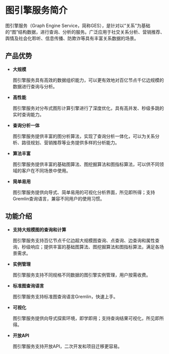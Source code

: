 # 图引擎服务简介<a name="ges_01_0002"></a>

图引擎服务（Graph Engine Service，简称GES），是针对以“关系”为基础的“图”结构数据，进行查询、分析的服务。广泛应用于社交关系分析、营销推荐、舆情及社会化聆听、信息传播、防欺诈等具有丰富关系数据的场景。

## 产品优势<a name="section1368414219445"></a>

-   **大规模**

    图引擎服务具有高效的数据组织能力，可以更有效地对百亿节点千亿边规模的数据进行查询与分析。

-   **高性能**

    图引擎服务对分布式图形计算引擎进行了深度优化，具有高并发、秒级多跳的实时查询能力。

-   **查询分析一体**

    图引擎服务提供丰富的图分析算法，实现了查询分析一体化，可以为关系分析、路径规划、营销推荐等业务提供多样的分析能力。


-   **算法丰富**

    图引擎服务提供丰富的基础图算法、图挖掘算法和图指标算法，可以供不同领域的客户在不同场景中使用。


-   **简单易用**

    图引擎服务提供向导式、简单易用的可视化分析界面，所见即所得；支持Gremlin查询语言，兼容不同用户的使用习惯。


## 功能介绍<a name="section1667664935320"></a>

-   **支持大规模图的查询和计算**

    图引擎服务支持百亿节点千亿边超大规模图查询、点查询、边查询和属性查询，秒级响应；提供丰富的基础图算法、图挖掘算法和图指标算法，满足各场景需求。

-   **实例管理**

    图引擎服务支持不同规格不同数据的图引擎实例管理，用户按需收费。

-   **标准图查询语言**

    图引擎服务支持标准图查询语言Gremlin，快速上手。

-   **可视化**

    图引擎服务提供向导式探索环境，即学即用；支持查询结果可视化，所见即所得。

-   **开放API**

    图引擎服务支持开放API，二次开发和项目迁移更容易。


